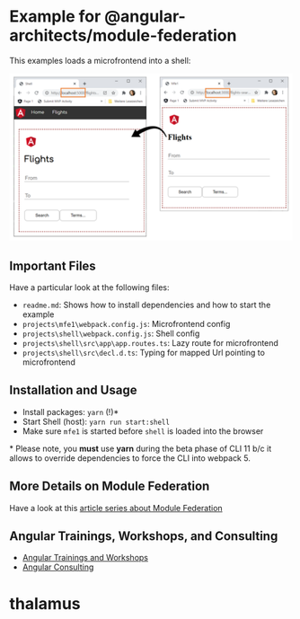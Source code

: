 # Example for @angular-architects/module-federation

This examples loads a microfrontend into a shell:

![Microfrontend Loaded into Shell](./result.png)

## Important Files

Have a particular look at the following files:

- ``readme.md``: Shows how to install dependencies and how to start the example
- ``projects\mfe1\webpack.config.js``: Microfrontend config
- ``projects\shell\webpack.config.js``: Shell config
- ``projects\shell\src\app\app.routes.ts``: Lazy route for microfrontend
- ``projects\shell\src\decl.d.ts``: Typing for mapped Url pointing to microfrontend

## Installation and Usage

- Install packages: ``yarn`` (!)*
- Start Shell (host): ``yarn run start:shell``
- Make sure ``mfe1`` is started before ``shell`` is loaded into the browser

\* Please note, you **must** use **yarn** during the beta phase of CLI 11 b/c it allows to override dependencies to force the CLI into webpack 5.

## More Details on Module Federation

Have a look at this [article series about Module Federation](https://www.angulararchitects.io/aktuelles/the-microfrontend-revolution-part-2-module-federation-with-angular/)

## Angular Trainings, Workshops, and Consulting

- [Angular Trainings and Workshops](https://www.angulararchitects.io/en/angular-workshops/)
- [Angular Consulting](https://www.angulararchitects.io/en/consulting/)
# thalamus
